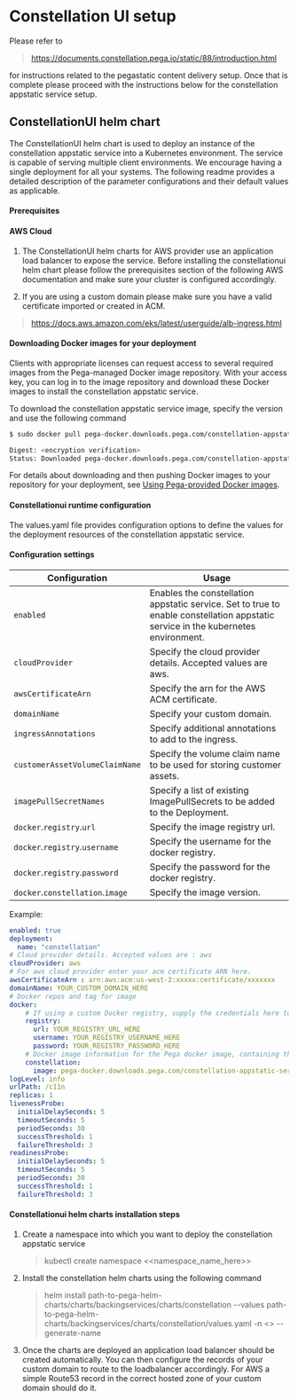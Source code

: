 # Constellation UI setup

Please refer to 
 > https://documents.constellation.pega.io/static/88/introduction.html

for instructions related to the pegastatic content delivery setup. Once that is complete please proceed with the instructions below for the constellation appstatic service setup.

## ConstellationUI helm chart

The ConstellationUI helm chart is used to deploy an instance of the constellation appstatic service into a Kubernetes environment. The service is capable of serving multiple client environments. We encourage having a single deployment for all your systems. The following readme provides a detailed description of the parameter configurations and their default values as applicable. 

#### Prerequisites
#### AWS Cloud 
1. The ConstellationUI helm charts for AWS provider use an application load balancer to expose the service. Before installing the constellationui helm chart please follow the prerequisites section of the following AWS documentation and make sure your cluster is configured accordingly. 

2. If you are using a custom domain please make sure you have a valid certificate imported or created in ACM.

> https://docs.aws.amazon.com/eks/latest/userguide/alb-ingress.html

#### Downloading Docker images for your deployment

Clients with appropriate licenses can request access to several required images from the Pega-managed Docker image repository. With your access key, you can log in to the image repository and download these Docker images to install the constellation appstatic service.

To download the constellation appstatic service image, specify the version and use the following command

```bash
$ sudo docker pull pega-docker.downloads.pega.com/constellation-appstatic-service/docker-image:xxxxxxx

Digest: <encryption verification>
Status: Downloaded pega-docker.downloads.pega.com/constellation-appstatic-service/docker-image:xxxxxxx
```

For details about downloading and then pushing Docker images to your repository for your deployment, see [Using Pega-provided Docker images](https://docs.pega.com/client-managed-cloud/87/pega-provided-docker-images).


#### Constellationui runtime configuration

The values.yaml file provides configuration options to define the values for the deployment resources of the constellation appstatic service.

#### Configuration settings

| Configuration                           | Usage                                                                                                                                                                                                                                                                                                                                                                                                                                  |
|-----------------------------------------|----------------------------------------------------------------------------------------------------------------------------------------------------------------------------------------------------------------------------------------------------------------------------------------------------------------------------------------------------------------------------------------------------------------------------------------|
| `enabled`                               | Enables the constellation appstatic service. Set to true to enable constellation appstatic service in the kubernetes environment.                                                                                                                                                                                                               |
| `cloudProvider`                        | Specify the cloud provider details. Accepted values are aws.                                                                                                                                                                                                                                                                                          |
| `awsCertificateArn`                        | Specify the arn for the AWS ACM certificate.                                                                                                                                                                                                                                                                                          |
| `domainName`                        | Specify your custom domain.                                                                                                                                                                                                                                                                                          |
| `ingressAnnotations`                        | Specify additional annotations to add to the ingress.                                                                                                                                                                                                                                                                                          |
| `customerAssetVolumeClaimName`                        | Specify the volume claim name to be used for storing customer assets.                                                                                                                                                                                                                                                                                          |
| `imagePullSecretNames`                        | Specify a list of existing ImagePullSecrets to be added to the Deployment.                                                                                                                                                                                                                                                                                          |
| `docker`.`registry`.`url`                        | Specify the image registry url.                                                                                                                                                                                                                                                                                          |
| `docker`.`registry`.`username`                        | Specify the username for the docker registry.                                                                                                                                                                                                                                                                                          |
| `docker`.`registry`.`password`                        | Specify the password for the docker registry.                                                                                                                                                                                                                                                                                          |
| `docker`.`constellation`.`image`                        | Specify the image version.                                                                                                                                                                                                                                                                                          |

Example:

```yaml
enabled: true
deployment:
  name: "constellation"
# Cloud provider details. Accepted values are : aws
cloudProvider: aws
# For aws cloud provider enter your acm certificate ARN here.
awsCertificateArn : arn:aws:acm:us-west-2:xxxxx:certificate/xxxxxxx
domainName: YOUR_CUSTOM_DOMAIN_HERE
# Docker repos and tag for image
docker:
    # If using a custom Docker registry, supply the credentials here to pull Docker images.
    registry:
      url: YOUR_REGISTRY_URL_HERE
      username: YOUR_REGISTRY_USERNAME_HERE
      password: YOUR_REGISTRY_PASSWORD_HERE
    # Docker image information for the Pega docker image, containing the application server.
    constellation:
      image: pega-docker.downloads.pega.com/constellation-appstatic-service/docker-image:xxxxxxx
logLevel: info
urlPath: /c11n
replicas: 1
livenessProbe:
  initialDelaySeconds: 5
  timeoutSeconds: 5
  periodSeconds: 30
  successThreshold: 1
  failureThreshold: 3
readinessProbe:
  initialDelaySeconds: 5
  timeoutSeconds: 5
  periodSeconds: 30
  successThreshold: 1
  failureThreshold: 3
```

#### Constellationui helm charts installation steps

1. Create a namespace into which you want to deploy the constellation appstatic service
    > kubectl create namespace <<namespace_name_here>>

2. Install the constellation helm charts using the following command 
    > helm install path-to-pega-helm-charts/charts/backingservices/charts/constellation --values path-to-pega-helm-charts/backingservices/charts/constellation/values.yaml -n <<namespace>> --generate-name

3. Once the charts are deployed an application load balancer should be created automatically. You can then configure the records of your custom domain to route to the loadbalancer accordingly. For AWS a simple Route53 record in the correct hosted zone of your custom domain should do it. 

